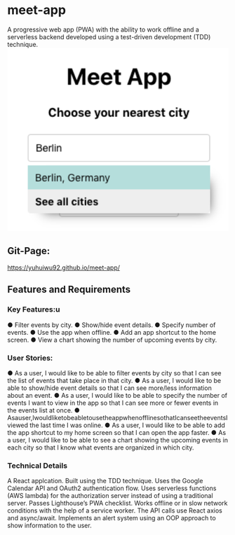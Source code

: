 # meet-app

A progressive web app (PWA) with the ability to work offline and a serverless backend developed using a test-driven development (TDD) technique.
![This is an image](/src/img/meet_app.png)

## Git-Page:

https://yuhuiwu92.github.io/meet-app/

## Features and Requirements

### Key Features:u

● Filter events by city.
● Show/hide event details.
● Specify number of events.
● Use the app when offline.
● Add an app shortcut to the home screen.
● View a chart showing the number of upcoming events by city.

### User Stories:

● As a user, I would like to be able to filter events by city so that I can see the list of events that take place in that city.
● As a user, I would like to be able to show/hide event details so that I can see more/less information about an event.
● As a user, I would like to be able to specify the number of events I want to view in the app so that I can see more or fewer events in the events list at once.
● Asauser,IwouldliketobeabletousetheappwhenofflinesothatIcanseetheeventsI viewed the last time I was online.
● As a user, I would like to be able to add the app shortcut to my home screen so that I can open the app faster.
● As a user, I would like to be able to see a chart showing the upcoming events in each city so that I know what events are organized in which city.

### Technical Details

A React applcation. Built using the TDD technique. Uses the Google Calendar API and OAuth2 authentication flow. Uses serverless functions (AWS lambda) for the authorization server instead of using a traditional server. Passes Lighthouse’s PWA checklist. Works offline or in slow network conditions with the help of a service worker. The API calls use React axios and async/await. Implements an alert system using an OOP approach to show information to the user.
